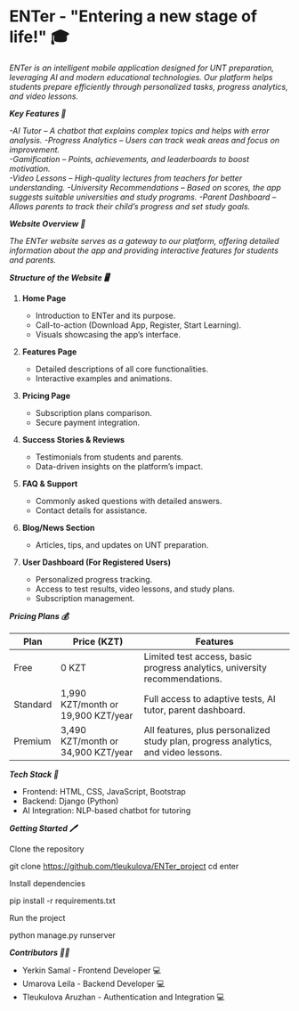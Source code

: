 # ENTer - "Entering a new stage of life!" 🎓

*ENTer is an intelligent mobile application designed for UNT preparation, leveraging AI and modern educational technologies. Our platform helps students prepare efficiently through personalized tasks, progress analytics, and video lessons.*

***Key Features 🚀***
 
*-AI Tutor – A chatbot that explains complex topics and helps with error analysis.*
*-Progress Analytics – Users can track weak areas and focus on improvement.*  
*-Gamification – Points, achievements, and leaderboards to boost motivation.*   
*-Video Lessons – High-quality lectures from teachers for better understanding.* 
*-University Recommendations – Based on scores, the app suggests suitable universities and study programs.*
*-Parent Dashboard – Allows parents to track their child’s progress and set study goals.*      

***Website Overview 🌟***

*The ENTer website serves as a gateway to our platform, offering detailed information about the app and providing interactive features for students and parents.*

***Structure of the Website 🖥️***

1. **Home Page**  
   - Introduction to ENTer and its purpose.  
   - Call-to-action (Download App, Register, Start Learning).  
   - Visuals showcasing the app’s interface.  

2. **Features Page**  
   - Detailed descriptions of all core functionalities.  
   - Interactive examples and animations.  

3. **Pricing Page**  
   - Subscription plans comparison.  
   - Secure payment integration.  

4. **Success Stories & Reviews**  
   - Testimonials from students and parents.  
   - Data-driven insights on the platform’s impact.  

5. **FAQ & Support**  
   - Commonly asked questions with detailed answers.  
   - Contact details for assistance.  

6. **Blog/News Section**  
   - Articles, tips, and updates on UNT preparation.  

7. **User Dashboard (For Registered Users)**  
   - Personalized progress tracking.  
   - Access to test results, video lessons, and study plans.  
   - Subscription management.  

***Pricing Plans 💰***

| Plan      | Price (KZT) | Features |
|-----------|------------|--------------------------------------------------------------|
| Free | 0 KZT     | Limited test access, basic progress analytics, university recommendations. |
| Standard | 1,990 KZT/month or 19,900 KZT/year | Full access to adaptive tests, AI tutor, parent dashboard. |
| Premium | 3,490 KZT/month or 34,900 KZT/year | All features, plus personalized study plan, progress analytics, and video lessons. |

***Tech Stack 📖***

- Frontend: HTML, CSS, JavaScript, Bootstrap  
- Backend: Django (Python)  
- AI Integration: NLP-based chatbot for tutoring    

***Getting Started 🖊️***

Clone the repository

git clone https://github.com/tleukulova/ENTer_project
cd enter

Install dependencies

pip install -r requirements.txt

Run the project

python manage.py runserver

***Contributors 👩‍🎓***

- Yerkin Samal - Frontend Developer 💻
- Umarova Leila - Backend Developer 💻
- Tleukulova Aruzhan - Authentication and Integration 💻


